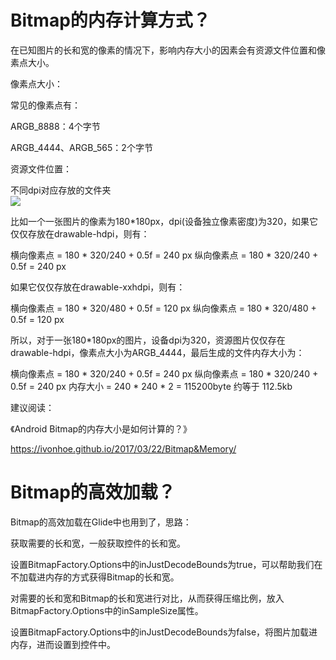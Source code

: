 
# Bitmap的内存计算方式？


在已知图片的长和宽的像素的情况下，影响内存大小的因素会有资源文件位置和像素点大小。

像素点大小：


常见的像素点有：



ARGB_8888：4个字节

ARGB_4444、ARGB_565：2个字节



资源文件位置：


不同dpi对应存放的文件夹  
![](../images/dpiimage.webp)


比如一个一张图片的像素为180*180px，dpi(设备独立像素密度)为320，如果它仅仅存放在drawable-hdpi，则有：



横向像素点 = 180 * 320/240 + 0.5f = 240 px
纵向像素点 = 180 * 320/240 + 0.5f = 240 px


如果它仅仅存放在drawable-xxhdpi，则有：



横向像素点 = 180 * 320/480 + 0.5f = 120 px
纵向像素点 = 180 * 320/480 + 0.5f = 120 px


所以，对于一张180*180px的图片，设备dpi为320，资源图片仅仅存在drawable-hdpi，像素点大小为ARGB_4444，最后生成的文件内存大小为：



横向像素点 = 180 * 320/240 + 0.5f = 240 px
纵向像素点 = 180 * 320/240 + 0.5f = 240 px
内存大小 = 240 * 240 * 2 = 115200byte 约等于 112.5kb


建议阅读：

《Android Bitmap的内存大小是如何计算的？》

https://ivonhoe.github.io/2017/03/22/Bitmap&Memory/


# Bitmap的高效加载？


Bitmap的高效加载在Glide中也用到了，思路：



获取需要的长和宽，一般获取控件的长和宽。

设置BitmapFactory.Options中的inJustDecodeBounds为true，可以帮助我们在不加载进内存的方式获得Bitmap的长和宽。

对需要的长和宽和Bitmap的长和宽进行对比，从而获得压缩比例，放入BitmapFactory.Options中的inSampleSize属性。

设置BitmapFactory.Options中的inJustDecodeBounds为false，将图片加载进内存，进而设置到控件中。